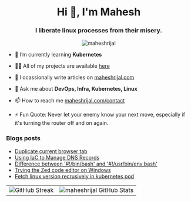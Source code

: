 <h1 align="center">Hi 👋, I'm Mahesh</h1>
<h3 align="center">I liberate linux processes from their misery. </h3>

<p align="center"> <img src="https://komarev.com/ghpvc/?username=maheshrijal&label=Profile%20views&color=0e75b6&style=flat" alt="maheshrijal" /> </p>

- 🌱 I’m currently learning **Kubernetes**

- 👨‍💻 All of my projects are available [here](https://github.com/maheshrijal?tab=repositories)

- 📝 I ocassionally write articles on [maheshrijal.com](https://maheshrijal.com)

- 💬 Ask me about **DevOps, Infra, Kubernetes, Linux**

- 📫 How to reach me [maheshrijal.com/contact](https://maheshrijal.com/contact)

- ⚡ Fun Quote: Never let your enemy know your next move, especially if it's turning the router off and on again.

### Blogs posts
<!-- BLOG-POST-LIST:START -->
- [Duplicate current browser tab](https://maheshrijal.com/til/duplicate-current-browser-tab/)
- [Using IaC to Manage DNS Records](https://maheshrijal.com/blog/using-iac-to-manage-dns-records/)
- [Difference between &#39;#!/bin/bash&#39; and &#39;#!/usr/bin/env bash&#39;](https://maheshrijal.com/til/shebang/)
- [Trying the Zed code editor on Windows](https://maheshrijal.com/blog/trying-the-zed-code-editor-on-windows/)
- [Fetch linux version recrusively in kubernetes pod](https://maheshrijal.com/til/fetch-linux-version-k8s-pod/)
<!-- BLOG-POST-LIST:END -->

<table>
  <tr>
    <td>
      <img src="https://zerolag-readme-streak-stats.vercel.app?user=maheshrijal&theme=transparent&hide_border=true" alt="GitHub Streak" />
    </td>
    <td>
      <img src="https://zerolag-readme-stats.vercel.app/api?username=maheshrijal&show_icons=true&theme=transparent&hide_border=true" alt="maheshrijal GitHub Stats" />
    </td>
  </tr>
</table>
